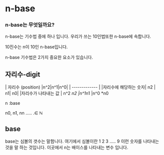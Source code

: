# n-base

### n-base는 무엇일까요?

n-base는 기수법 중에 하나 입니다.
우리가 쓰는 10인법또한 n-base에 속합니다.

10진수는 n이 10인 n-base입니다.

n-base 기수법은 2가지 중요한 요소가 있습니다.

## 자리수-digit
| 자리수 (position) |n^2|n^1|n^0|
| ------------- |
|자리수에 해당하는 숫자| n2     | n1|  n0|
|자리수가 나타내는 값 | n^2 *n2 |n^1*n1 |n^0 *n0

n :base

n0, n1, nn ..... .∈ ℕ
## base
base는 심볼의 갯수는 말함니다.
여기에서 심볼이란 1 2 3 ..... 9 이런 숫자를 나타내는 것을 말 하는 것입니다.
이곳에서 n는 배이스를 나타내는 변수 입니다.
